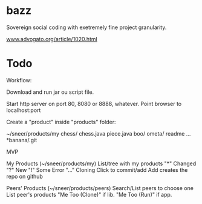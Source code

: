 bazz
====

Sovereign social coding with exetremely fine project granularity.

www.advogato.org/article/1020.html



Todo
====

Workflow:

Download and run jar ou script file.

  Start http server on port 80, 8080 or 8888, whatever.
  Point browser to localhost:port

Create a "product" inside "products" folder:

~/sneer/products/my
  chess/
    chess.java
    piece.java
  boo/
    ometa/
    readme
    ...
  *banana/.git


MVP

  My Products (~/sneer/products/my)
    List/tree with my products
      "*" Changed
      "?" New
      "!" Some Error
      "..." Cloning
    Click to commit/add
      Add creates the repo on github

  Peers' Products (~/sneer/products/peers)
    Search/List peers to choose one
      List peer's products
        "Me Too (Clone)" if lib. "Me Too (Run)" if app.

